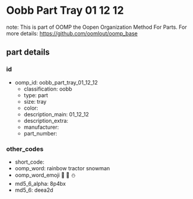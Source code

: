 # Oobb Part Tray 01 12 12  

note: This is part of OOMP the Oopen Organization Method For Parts. For more details: https://github.com/oomlout/oomp_base

##  part details





### id
* oomp_id: oobb_part_tray_01_12_12
  * classification: oobb
  * type: part
  * size: tray
  * color: 
  * description_main: 01_12_12
  * description_extra: 
  * manufacturer: 
  * part_number: 

### other_codes
* short_code: 
* oomp_word: rainbow tractor snowman
* oomp_word_emoji :rainbow: :tractor: :snowman:
* md5_6_alpha: 8p4bx
* md5_6: deea2d